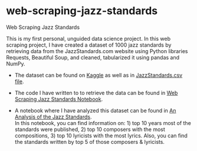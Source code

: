 # web-scraping-jazz-standards
Web Scraping Jazz Standards

This is my first personal, unguided data science project. In this web scraping project, I have created a dataset of 1000 jazz standards by retrieving data from the JazzStandards.com website using Python libraries Requests, Beautiful Soup, and cleaned, tabularized it using pandas and NumPy.

- The dataset can be found on [Kaggle](https://www.kaggle.com/melihcanyardi/jazz-standards) as well as in [JazzStandards.csv file](https://github.com/melihcanyardi/web-scraping-jazz-standards/blob/main/JazzStandards.csv).

- The code I have written to to retrieve the data can be found in [Web Scraping Jazz Standards Notebook](https://github.com/melihcanyardi/web-scraping-jazz-standards/blob/main/Web%20Scraping%20Jazz%20Standards.ipynb).

- A notebook where I have analyzed this dataset can be found in [An Analysis of the Jazz Standards](https://github.com/melihcanyardi/web-scraping-jazz-standards/blob/main/An%20Analysis%20of%20the%20Jazz%20Standards.ipynb).  
In this notebook, you can find information on: 1) top 10 years most of the standards were published, 2) top 10 composers with the most compositions, 3) top 10 lyricists with the most lyrics. Also, you can find the standards written by top 5 of those composers & lyricists.
